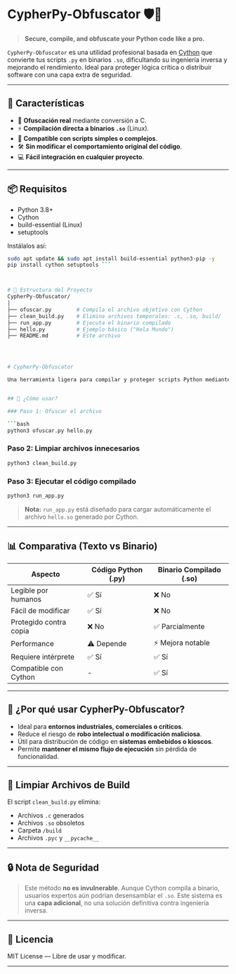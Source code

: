 # CypherPy-Obfuscator 🛡️🐍

> **Secure, compile, and obfuscate your Python code like a pro.**

`CypherPy-Obfuscator` es una utilidad profesional basada en [Cython](https://cython.org/) que convierte tus scripts `.py` en binarios `.so`, dificultando su ingeniería inversa y mejorando el rendimiento. Ideal para proteger lógica crítica o distribuir software con una capa extra de seguridad.

---

## 🚀 Características

- 🔐 **Ofuscación real** mediante conversión a C.
- ⚡ **Compilación directa a binarios `.so`** (Linux).
- 🧪 **Compatible con scripts simples o complejos**.
- 🛠️ **Sin modificar el comportamiento original del código**.
- 💻 **Fácil integración en cualquier proyecto**.

---

## 📦 Requisitos

- Python 3.8+
- Cython
- build-essential (Linux)
- setuptools

Instálalos así:

```bash
sudo apt update && sudo apt install build-essential python3-pip -y
pip install cython setuptools ```



# 🔧 Estructura del Proyecto
CypherPy-Obfuscator/
│
├── ofuscar.py        # Compila el archivo objetivo con Cython
├── clean_build.py    # Elimina archivos temporales: .c, .so, build/
├── run_app.py        # Ejecuta el binario compilado
├── hello.py          # Ejemplo básico ("Hola Mundo")
├── README.md         # Este archivo




# CypherPy-Obfuscator

Una herramienta ligera para compilar y proteger scripts Python mediante Cython, ideal para desarrolladores que buscan ofuscar su código sin alterar su flujo de ejecución.


## 🔐 ¿Cómo usar?

### Paso 1: Ofuscar el archivo

```bash
python3 ofuscar.py hello.py
```

### Paso 2: Limpiar archivos innecesarios

```bash
python3 clean_build.py
```

### Paso 3: Ejecutar el código compilado

```bash
python3 run_app.py
```

> **Nota:** `run_app.py` está diseñado para cargar automáticamente el archivo `hello.so` generado por Cython.

---

## 📊 Comparativa (Texto vs Binario)

| Aspecto                  | Código Python (.py) | Binario Compilado (.so) |
|--------------------------|---------------------|--------------------------|
| Legible por humanos      | ✅ Sí               | ❌ No                   |
| Fácil de modificar       | ✅ Sí               | ❌ No                   |
| Protegido contra copia   | ❌ No               | ✅ Parcialmente         |
| Performance              | ⚠️ Depende          | ⚡ Mejora notable        |
| Requiere intérprete      | ✅ Sí               | ✅ Sí                   |
| Compatible con Cython    | -                   | ✅ Sí                   |

---

## 🧠 ¿Por qué usar CypherPy-Obfuscator?

- Ideal para **entornos industriales, comerciales o críticos**.
- Reduce el riesgo de **robo intelectual o modificación maliciosa**.
- Útil para distribución de código en **sistemas embebidos o kioscos**.
- Permite **mantener el mismo flujo de ejecución** sin pérdida de funcionalidad.

---

## 📁 Limpiar Archivos de Build

El script `clean_build.py` elimina:

- Archivos `.c` generados
- Archivos `.so` obsoletos
- Carpeta `/build`
- Archivos `.pyc` y `__pycache__`

---

## 🔒 Nota de Seguridad

> Este método **no es invulnerable**. Aunque Cython compila a binario, usuarios expertos aún podrían desensamblar el `.so`. Este sistema es una **capa adicional**, no una solución definitiva contra ingeniería inversa.

---

## 📄 Licencia

MIT License — Libre de usar y modificar.

---

